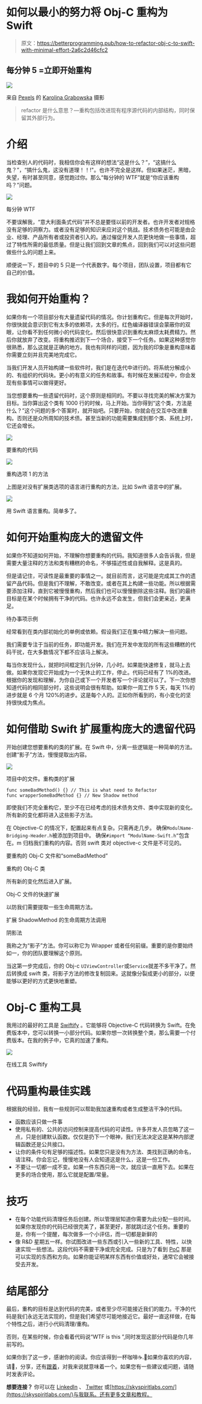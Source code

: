# 如何以最小的努力将 Obj-C 重构为 Swift

> 原文：<https://betterprogramming.pub/how-to-refactor-obj-c-to-swift-with-minimal-effort-2a6c2d46cfc2>

## 每分钟 5 =立即开始重构

![](img/9bc8531d81e79f8cf51d4c51497474ed.png)

来自 [Pexels](https://www.pexels.com/photo/white-blue-and-orange-lego-blocks-4887152/?utm_content=attributionCopyText&utm_medium=referral&utm_source=pexels) 的 [Karolina Grabowska](https://www.pexels.com/@karolina-grabowska?utm_content=attributionCopyText&utm_medium=referral&utm_source=pexels) 摄影

> refactor 是什么意思？—重构包括改进现有程序源代码的内部结构，同时保留其外部行为。

# 介绍

当检查别人的代码时，我相信你会有这样的想法“这是什么？”，“这搞什么鬼？”，“搞什么鬼，这没有道理！！!"。也许不完全是这样。但如果迷茫，黑暗，失望，有时甚至同意，感觉跑过你。那么“每分钟的 WTF”就是“你应该重构吗？”问题。

![](img/736cde500387b258f3a8cf82142e1690.png)

每分钟 WTF

不要误解我，“意大利面条式代码”并不总是要怪以前的开发者。也许开发者对规格没有足够的洞察力。或者没有足够的知识来应对这个挑战。技术债务也可能是由企业、经理、产品所有者或投资者引入的。通过催促开发人员更快地做一些事情，超过了特性所需的最低质量。但是让我们回到文章的焦点，回到我们可以对这些问题做些什么的问题上来。

顺便说一下，题目中的 5 只是一个代表数字。每个项目，团队设置，项目都有它自己的价值。

# 我如何开始重构？

如果你有一个项目部分有大量遗留代码的情况。你计划重构它。但是每次开始时，你很快就会意识到它有太多的依赖项，太多的行。红色编译器错误会蒙蔽你的双眼，让你看不到任何微小的代码变化。然后很快意识到重构太麻烦太耗费精力。然后你就放弃了改变。将重构推迟到下一个场合，接受下一个任务。如果这种感觉你很熟悉，那么这就是正确的地方。我也有同样的问题，因为我的印象是重构意味着你需要立刻并且完美地完成它。

当我们开发人员开始构建一些软件时，我们是在迭代中进行的。将系统分解成小的、有组织的代码块。更小的有意义的任务和故事。有时候在发展过程中，你会发现有些事情可以做得更好。

当您想要重构一些遗留代码时，这个原则是相同的。不要以寻找完美的解决方案为目标。当你算出这个类有 1000 行的时候，马上开始。当你得到“这个类，方法是什么？”这个问题的多个答案时，就开始吧。只要开始，你就会在交互中改进重构。否则还是众所周知的技术债。甚至当新的功能需要集成到那个类、系统上时，它还会增长。

![](img/419d6dc135a90425fc6feab4d284f552.png)

要重构的代码

![](img/0cf283981337c9d7e44be0ca8656cdb5.png)

重构选项 1 的方法

上图是对没有扩展类选项的语言进行重构的方法，比如 Swift 语言中的扩展。

![](img/5916f5a2f1ca4b8641b5e8be3ab30d41.png)

用 Swift 语言重构。简单多了。

# **如何开始重构庞大的遗留文件**

如果你不知道如何开始，不理解你想要重构的代码。我知道很多人会告诉我，但是需要大量注释的方法和类有糟糕的命名，不够描述性或自我解释。这是真的。

但是请记住，可读性是最重要的事情之一。就目前而言，这可能是完成其工作的遗留产品代码。但是我们不理解，不敢改变。或者在其上构建一些功能。所以根据需要添加注释，直到它被慢慢重构，然后我们也可以慢慢删除这些注释。我们的最终目标是在某个时候拥有干净的代码。也许永远不会发生，但我们会更亲近，更满足。

待办事项示例

经常看到在类内部初始化的单例或依赖。假设我们正在集中精力解决一些问题。

我们需要专注于当前的任务，即功能开发。我们在开发中发现的所有这些糟糕的代码干扰，在大多数情况下都不应该马上解决。

每当你发现什么，就把时间框定到几分钟，几小时。如果能快速修复，就马上去做。如果你发现它开始成为一个无休止的工作，停止。代码已经有了 1%的改进。根据你的发现和理解，为你自己或下一个开发者写一个评论就可以了。下一次你想知道代码的相同部分时，这些说明会很有帮助。如果你一周工作 5 天，每天 1%的进步就是 6 个月 120%的进步。这是每个人的。正如你所看到的，有小变化的坚持很快成为焦点。

# 如何借助 Swift 扩展重构庞大的遗留代码

开始创建您想要重构的类的扩展。在 Swift 中，分离一些逻辑是一种简单的方法。创建“影子”方法，慢慢提取出内容。

![](img/6371792e1be048d432a946699a09dd07.png)

项目中的文件。重构类的扩展

```
func someBadMethod() {} // This is what need to Refactor
func wrapperSomeBadMethod {} // New Shadow method
```

即使我们不完全重构它，至少不在已经考虑的技术债务文件、类中实现新的变化。所有新的变化都将进入这些影子方法。

在 Objective-C 的情况下，配置起来有点复杂。只需再走几步。
确保`ModulName-Bridging-Header.h`被添加到项目中。
确保`#import “ModulName-Swift.h”`包含在。m 归档我们重构的内容。否则 swift 类对 objective-c 文件是不可见的。

要重构的 Obj-C 文件和“someBadMethod”

重构的 Obj-C 类

所有新的变化然后进入扩展。

Obj-C 文件的快速扩展

以防我们需要提取一些生命周期方法。

扩展 ShadowMethod 的生命周期方法调用

阴影法

我称之为“影子”方法。你可以称它为 Wrapper 或者任何前缀。重要的是你要始终如一，你的团队要理解这个原则。

当这第一步完成后，你的 Obj-c `UIViewController`或`Service`就差不多干净了。然后转换成 swift 类，将影子方法的修改复制回来。这就像分裂成更小的部分，以便能够以更好的方式更快地重塑。

# Obj-C 重构工具

我用过的最好的工具是 [Swiftify](https://swiftify.com/converter/code/) 。它能够将 Objective-C 代码转换为 Swift。在免费版本中，您可以转换一小部分代码。如果你想一次转换整个类，那么需要一个付费版本。在我的例子中，它真的加速了重构。

![](img/bec7636e289017fb56a7aa8285f11fc1.png)

在线工具 Swiftify

# 代码重构最佳实践

根据我的经验，我有一些规则可以帮助我加速重构或者生成整洁干净的代码。

*   函数应该只做一件事
*   使用私有的、公共的访问控制来提高代码的可读性。许多开发人员忽略了这一点，只是创建默认函数。仅仅是扔下一个眼神，我们无法决定这是某种内部逻辑函数还是公共接口。
*   让你的条件句有足够的描述性。如果您只是没有为方法、类找到正确的命名，请注释。你会忘记，慢慢地没有人会知道这是什么，这是一份工作。
*   不要让一切都一成不变。如果一件东西只用一次，就应该一直用下去。如果在更多的场合使用，那么它就是配置/常量。

# 技巧

*   在每个功能代码清理任务后创建。所以管理层知道你需要为此分配一些时间。如果你发现你的代码已经很完美了，甚至更好，那就跳过这个任务。重要的是，你有一个提醒，每次做多一个小评估，而一切都是新鲜的
*   像 R&D 星期五一样。你试图改进一些东西或引入一些新的工具、特性，以快速实现一些想法。这段代码不需要干净或完全完成。只是为了看到 [PoC](https://en.wikipedia.org/wiki/Proof_of_concept) 那是可以实现的东西和方向。如果你能证明某样东西有价值或好处，通常它会被接受去开发。

# 结尾部分

最后，重构的目标是达到代码的完美，或者至少尽可能接近我们的能力。干净的代码是我们永远无法实现的，但是我们希望尽可能地接近它。最好一直这样做，在每个特性之后，进行小代码清理/重构。

否则，在某些时候，你会看着代码说“WTF is this ”,同时发现这部分代码是你几年前写的。

如果你到了这一步，感谢你的阅读。你应该得到一杯咖啡☕️.🙂如果你喜欢的内容，请👏，分享，还有[跟着](https://varga-zolt.medium.com/)，对我来说就意味着一个。如果您有一些建议或问题，请随时发表评论。

**想要连接？**
你可以在 [LinkedIn](https://www.linkedin.com/in/varga-zolt/) 、 [Twitter](https://twitter.com/skyspirit86) 或[https://skyspiritlabs.com/](https://skyspiritlabs.com/)与我联系。还有更多文章和教程。